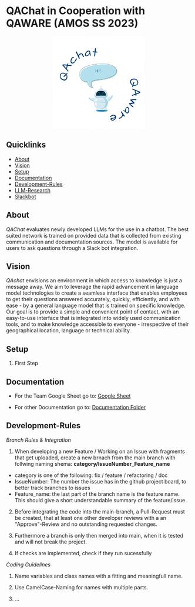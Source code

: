 # QAChat in Cooperation with QAWARE (AMOS SS 2023)

<p align="center">
  <img src="./QAChat/assets/QAware.png" alt="" width="250"/>
</p>

## Quicklinks
- [About](#About)
- [Vision](#Vision)
- [Setup](#Setup)
- [Documentation](#Documentation)
- [Development-Rules](#Development-Rules)
- [LLM-Research](/Documentation/LLM-Research/LLM-Research.md)
- [Slackbot](/QAChat/SlackBot/README.md)

## About
*QAChat* evaluates newly developed LLMs for the use in a chatbot. The best suited network is trained on provided data that is collected from existing communication and documentation sources. The model is available for users to ask questions through a Slack bot integration.

## Vision
*QAchat* envisions an environment in which access to knowledge is just a message away. We aim to leverage the rapid advancement in language model technologies to create a seamless interface that enables employees to get their questions answered accurately, quickly, efficiently, and with ease - by a general language model that is trained on specific knowledge. Our goal is to provide a simple and convenient point of contact, with an easy-to-use interface that is integrated into widely used communication tools, and to make knowledge accessible to everyone - irrespective of their geographical location, language or technical ability.


## Setup
1. First Step

## Documentation
- For the Team Google Sheet go to: [Google Sheet](https://docs.google.com/spreadsheets/d/1YPjbiAhNvHcSZrW76hD67fqGCg3-shARfk5d4C8jOtA)

- For other Documentation go to: [Documentation Folder](/Documentation/README.md)

## Development-Rules

*Branch Rules & Integration*

1. When developing a new Feature / Working on an Issue with fragments that get uploaded, create a new brnach from the main branch with follwing naming shema: **category/IssueNumber_Feature_name**

- category is one of the following: fix / feature / refactoring / doc 
- IssueNumber: The number the issue has in the github project board, to better track branches to issues
-  Feature_name: the last part of the branch name is the feature name. This should give a short understandable summary of the feature/issue

2. Before integrating the code into the main-branch, a Pull-Request must be created, that at least one other developer reviews with a an "Approve"-Review and no outstanding requested changes.

3. Furthermore a branch is only then merged into main, when it is tested and will not break the project.

4. If checks are implemented, check if they run sucessfully

*Coding Guidelines*

1. Name variables and class names with a fitting and meaningfull name.

2. Use CamelCase-Naming for names with multiple parts.

3. ...

